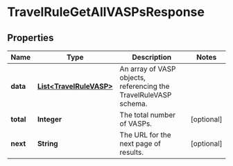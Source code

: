 

# TravelRuleGetAllVASPsResponse


## Properties

| Name | Type | Description | Notes |
|------------ | ------------- | ------------- | -------------|
|**data** | [**List&lt;TravelRuleVASP&gt;**](TravelRuleVASP.md) | An array of VASP objects, referencing the TravelRuleVASP schema. |  |
|**total** | **Integer** | The total number of VASPs. |  [optional] |
|**next** | **String** | The URL for the next page of results. |  [optional] |



